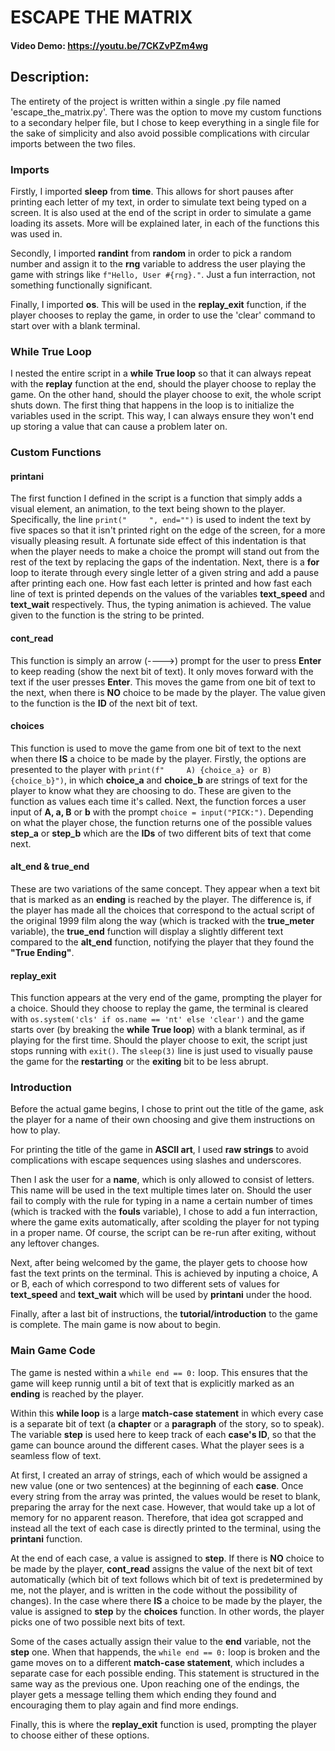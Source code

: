 # ESCAPE THE MATRIX
#### Video Demo:  https://youtu.be/7CKZvPZm4wg
## Description:
The entirety of the project is written within a single .py file named 'escape_the_matrix.py'. There was the option to move my custom functions to a secondary helper file, but I chose to keep everything in a single file for the sake of simplicity and also avoid possible complications with circular imports between the two files.
### Imports
Firstly, I imported **sleep** from **time**. This allows for short pauses after printing each letter of my text, in order to simulate text being typed on a screen. It is also used at the end of the script in order to simulate a game loading its assets. More will be explained later, in each of the functions this was used in.

Secondly, I imported **randint** from **random** in order to pick a random number and assign it to the **rng** variable to address the user playing the game with strings like ```f"Hello, User #{rng}."```. Just a fun interraction, not something functionally significant.

Finally, I imported **os**. This will be used in the **replay_exit** function, if the player chooses to replay the game, in order to use the 'clear' command to start over with a blank terminal.
### While True Loop
I nested the entire script in a **while True loop** so that it can always repeat with the **replay** function at the end, should the player choose to replay the game. On the other hand, should the player choose to exit, the whole script shuts down. The first thing that happens in the loop is to initialize the variables used in the script. This way, I can always ensure they won't end up storing a value that can cause a problem later on.
### Custom Functions
#### printani
The first function I defined in the script is a function that simply adds a visual element, an animation, to the text being shown to the player. Specifically, the line ```print("     ", end="")``` is used to indent the text by five spaces so that it isn't printed right on the edge of the screen, for a more visually pleasing result. A fortunate side effect of this indentation is that when the player needs to make a choice the prompt will stand out from the rest of the text by replacing the gaps of the indentation. Next, there is a **for** loop to iterate through every single letter of a given string and add a pause after printing each one. How fast each letter is printed and how fast each line of text is printed depends on the values of the variables **text_speed** and **text_wait** respectively. Thus, the typing animation is achieved. The value given to the function is the string to be printed.
#### cont_read
This function is simply an arrow (---->) prompt for the user to press **Enter** to keep reading (show the next bit of text). It only moves forward with the text if the user presses **Enter**. This moves the game from one bit of text to the next, when there is **NO** choice to be made by the player. The value given to the function is the **ID** of the next bit of text.
#### choices
This function is used to move the game from one bit of text to the next when there **IS** a choice to be made by the player. Firstly, the options are presented to the player with ```print(f"     A) {choice_a} or B) {choice_b}")```, in which **choice_a** and **choice_b** are strings of text for the player to know what they are choosing to do. These are given to the function as values each time it's called. Next, the function forces a user input of **A, a, B** or **b** with the prompt ```choice = input("PICK:")```. Depending on what the player chose, the function returns one of the possible values **step_a** or **step_b** which are the **IDs** of two different bits of text that come next.
#### alt_end & true_end
These are two variations of the same concept. They appear when a text bit that is marked as an **ending** is reached by the player. The difference is, if the player has made all the choices that correspond to the actual script of the original 1999 film along the way (which is tracked with the **true_meter** variable), the **true_end** function will display a slightly different text compared to the **alt_end** function, notifying the player that they found the **"True Ending"**.
#### replay_exit
This function appears at the very end of the game, prompting the player for a choice. Should they choose to replay the game, the terminal is cleared with ```os.system('cls' if os.name == 'nt' else 'clear')``` and the game starts over (by breaking the **while True loop**) with a blank terminal, as if playing for the first time. Should the player choose to exit, the script just stops running with ```exit()```. The ```sleep(3)``` line is just used to visually pause the game for the **restarting** or the **exiting** bit to be less abrupt.
### Introduction
Before the actual game begins, I chose to print out the title of the game, ask the player for a name of their own choosing and give them instructions on how to play.

For printing the title of the game in **ASCII art**, I used **raw strings** to avoid complications with escape sequences using slashes and underscores.

Then I ask the user for a **name**, which is only allowed to consist of letters. This name will be used in the text multiple times later on. Should the user fail to comply with the rule for typing in a name a certain number of times (which is tracked with the **fouls** variable), I chose to add a fun interraction, where the game exits automatically, after scolding the player for not typing in a proper name. Of course, the script can be re-run after exiting, without any leftover changes.

Next, after being welcomed by the game, the player gets to choose how fast the text prints on the terminal. This is achieved by inputing a choice, A or B, each of which correspond to two different sets of values for **text_speed** and **text_wait** which will be used by **printani** under the hood.

Finally, after a last bit of instructions, the **tutorial/introduction** to the game is complete. The main game is now about to begin.
### Main Game Code
The game is nested within a ```while end == 0:``` loop. This ensures that the game will keep runnig until a bit of text that is explicitly marked as an **ending** is reached by the player.

Within this **while loop** is a large **match-case statement** in which every case is a separate bit of text (a **chapter** or a **paragraph** of the story, so to speak). The variable **step** is used here to keep track of each **case's ID**, so that the game can bounce around the different cases. What the player sees is a seamless flow of text.

At first, I created an array of strings, each of which would be assigned a new value (one or two sentences) at the beginning of each **case**. Once every string from the array was printed, the values would be reset to blank, preparing the array for the next case. However, that would take up a lot of memory for no apparent reason. Therefore, that idea got scrapped and instead all the text of each case is directly printed to the terminal, using the **printani** function.

At the end of each case, a value is assigned to **step**. If there is **NO** choice to be made by the player, **cont_read** assigns the value of the next bit of text automatically (which bit of text follows which bit of text is predetermined by me, not the player, and is written in the code without the possibility of changes). In the case where there **IS** a choice to be made by the player, the value is assigned to **step** by the **choices** function. In other words, the player picks one of two possible next bits of text.

Some of the cases actually assign their value to the **end** variable, not the **step** one. When that happends, the ```while end == 0:``` loop is broken and the game moves on to a different **match-case statement**, which includes a separate case for each possible ending. This statement is structured in the same way as the previous one. Upon reaching one of the endings, the player gets a message telling them which ending they found and encouraging them to play again and find more endings.

Finally, this is where the **replay_exit** function is used, prompting the player to choose either of these options.

